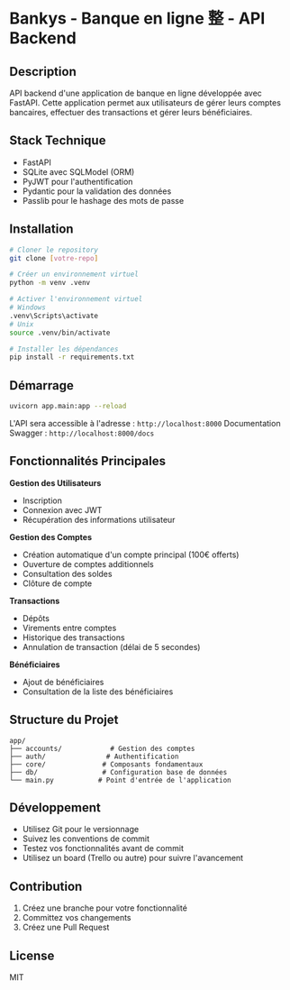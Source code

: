 # Bankys - Banque en ligne 整 - API Backend

## Description

API backend d'une application de banque en ligne développée avec FastAPI. Cette application permet aux utilisateurs de gérer leurs comptes bancaires, effectuer des transactions et gérer leurs bénéficiaires.

## Stack Technique

- FastAPI
- SQLite avec SQLModel (ORM)
- PyJWT pour l'authentification
- Pydantic pour la validation des données
- Passlib pour le hashage des mots de passe

## Installation

```bash
# Cloner le repository
git clone [votre-repo]

# Créer un environnement virtuel
python -m venv .venv

# Activer l'environnement virtuel
# Windows
.venv\Scripts\activate
# Unix
source .venv/bin/activate

# Installer les dépendances
pip install -r requirements.txt
```

## Démarrage

```bash
uvicorn app.main:app --reload
```

L'API sera accessible à l'adresse : `http://localhost:8000`
Documentation Swagger : `http://localhost:8000/docs`

## Fonctionnalités Principales

**Gestion des Utilisateurs**

- Inscription
- Connexion avec JWT
- Récupération des informations utilisateur

**Gestion des Comptes**

- Création automatique d'un compte principal (100€ offerts)
- Ouverture de comptes additionnels
- Consultation des soldes
- Clôture de compte

**Transactions**

- Dépôts
- Virements entre comptes
- Historique des transactions
- Annulation de transaction (délai de 5 secondes)

**Bénéficiaires**

- Ajout de bénéficiaires
- Consultation de la liste des bénéficiaires

## Structure du Projet

```
app/
├── accounts/            # Gestion des comptes
├── auth/               # Authentification
├── core/              # Composants fondamentaux
├── db/                # Configuration base de données
└── main.py           # Point d'entrée de l'application
```

## Développement

- Utilisez Git pour le versionnage
- Suivez les conventions de commit
- Testez vos fonctionnalités avant de commit
- Utilisez un board (Trello ou autre) pour suivre l'avancement

## Contribution

1. Créez une branche pour votre fonctionnalité
2. Committez vos changements
3. Créez une Pull Request

## License

MIT
